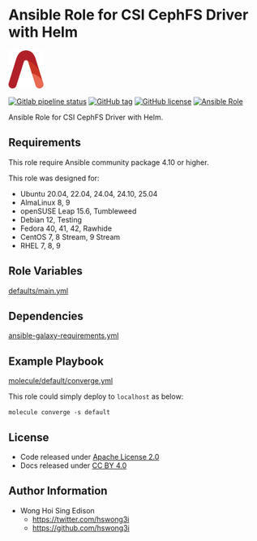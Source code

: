 # Ansible Role for CSI CephFS Driver with Helm

<a href="https://alvistack.com" title="AlviStack" target="_blank"><img src="/alvistack.svg" height="75" alt="AlviStack"></a>

[![Gitlab pipeline status](https://img.shields.io/gitlab/pipeline/alvistack/ansible-role-helm_csi_cephfs/master)](https://gitlab.com/alvistack/ansible-role-helm_csi_cephfs/-/pipelines)
[![GitHub tag](https://img.shields.io/github/tag/alvistack/ansible-role-helm_csi_cephfs.svg)](https://github.com/alvistack/ansible-role-helm_csi_cephfs/tags)
[![GitHub license](https://img.shields.io/github/license/alvistack/ansible-role-helm_csi_cephfs.svg)](https://github.com/alvistack/ansible-role-helm_csi_cephfs/blob/master/LICENSE)
[![Ansible Role](https://img.shields.io/badge/galaxy-alvistack.helm_csi_cephfs-blue.svg)](https://galaxy.ansible.com/alvistack/helm_csi_cephfs)

Ansible Role for CSI CephFS Driver with Helm.

## Requirements

This role require Ansible community package 4.10 or higher.

This role was designed for:

- Ubuntu 20.04, 22.04, 24.04, 24.10, 25.04
- AlmaLinux 8, 9
- openSUSE Leap 15.6, Tumbleweed
- Debian 12, Testing
- Fedora 40, 41, 42, Rawhide
- CentOS 7, 8 Stream, 9 Stream
- RHEL 7, 8, 9

## Role Variables

[defaults/main.yml](defaults/main.yml)

## Dependencies

[ansible-galaxy-requirements.yml](ansible-galaxy-requirements.yml)

## Example Playbook

[molecule/default/converge.yml](molecule/default/converge.yml)

This role could simply deploy to `localhost` as below:

    molecule converge -s default

## License

- Code released under [Apache License 2.0](LICENSE)
- Docs released under [CC BY 4.0](http://creativecommons.org/licenses/by/4.0/)

## Author Information

- Wong Hoi Sing Edison
  - <https://twitter.com/hswong3i>
  - <https://github.com/hswong3i>
